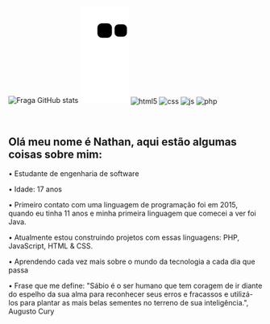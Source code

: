 ![Fraga GitHub stats](https://github-readme-stats.vercel.app/api?username=NathanLisandro&show_icons=true&theme=dracula&count_private=true)
![snake gif](https://github.com/NathanLisandro/NathanLisandro/blob/output/github-contribution-grid-snake.svg)
  <img align="center" alt="html5" src="https://img.shields.io/badge/HTML5-E34F26?style=for-the-badge&logo=html5&logoColor=white" />
  <img align="center" alt="css" src="https://img.shields.io/badge/CSS3-1572B6?style=for-the-badge&logo=css3&logoColor=white" />
  <img align="center" alt="js" src="https://img.shields.io/badge/JavaScript-F7DF1E?style=for-the-badge&logo=javascript&logoColor=black" />
    <img align="center" alt="php" src="https://img.shields.io/badge/PHP-777BB4?style=for-the-badge&logo=php&logoColor=white" />

</div><br/>

<h2>Olá meu nome é Nathan, aqui estão algumas coisas sobre mim:</h2>
<p>• Estudante de engenharia de software</p>
<p>• Idade: 17 anos</p>
<p>• Primeiro contato com uma linguagem de programação foi em 2015, quando eu tinha 11 anos e minha primeira linguagem que comecei a ver foi Java.</p>
<p>• Atualmente estou construindo projetos com essas linguagens: PHP, JavaScript, HTML & CSS.
<p>• Aprendendo cada vez mais sobre o mundo da tecnologia a cada dia que passa</p>
<p>• Frase que me define: "Sábio é o ser humano que tem coragem de ir diante do espelho da sua alma para reconhecer seus erros e fracassos e utilizá-los para plantar as mais belas sementes no terreno de sua inteligência.", Augusto Cury</p>
